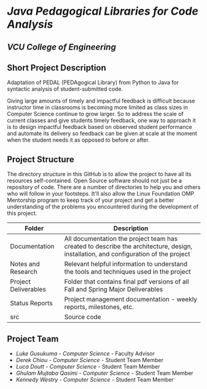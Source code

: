 # *Java Pedagogical Libraries for Code Analysis*
## *VCU College of Engineering*
## Short Project Description
Adaptation of PEDAL (PEDAgogical Library) from Python to Java for syntactic analysis of student-submitted code.

Giving large amounts of timely and impactful feedback is difficult because instructor time in classrooms is becoming more limited as class sizes in Computer Science continue to grow larger. So to address the scale of current classes and give students timely feedback, one way to approach it is to design impactful feedback based on observed student performance and automate its delivery so feedback can be given at scale at the moment when the student needs it as opposed to before or after.

## Project Structure
The directory structure in this GitHub is to allow the project to have all its resources self-contained.
Open Source software should not just be a repository of code.  There are a number of directories to help you and others who will 
follow in your footsteps.  It'll also allow the Linux Foundation OMP Mentorship program to keep track of your project and get
a better understanding of the problems you encountered during the development of this project. 

| Folder | Description |
|---|---|
| Documentation |  All documentation the project team has created to describe the architecture, design, installation, and configuration of the project |
| Notes and Research | Relevant helpful information to understand the tools and techniques used in the project |
| Project Deliverables | Folder that contains final pdf versions of all Fall and Spring Major Deliverables |
| Status Reports | Project management documentation - weekly reports, milestones, etc. |
| src | Source code |

## Project Team
- *Luke Gusukuma* - *Computer Science* - Faculty Advisor
- *Derek Chiou* - *Computer Science* - Student Team Member
- *Luca Doutt* - *Computer Science* - Student Team Member
- *Ghulam Mujtaba Qasimi* - *Computer Science* - Student Team Member
- *Kennedy Westry* - *Computer Science* - Student Team Member
